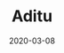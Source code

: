---
title: Aditu
description:
image: aditu.jpg
preview: https://themeforest.net/item/aditu-stylish-dark-theme-for-ghost/25904532
date: 2020-03-08
---